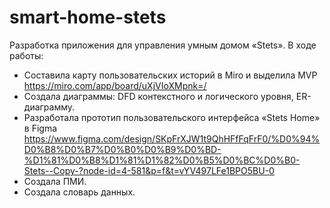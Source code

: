 # smart-home-stets
Разработка приложения для управления умным домом «Stets». В ходе работы:

- Составила карту пользовательских историй в Miro и выделила MVP https://miro.com/app/board/uXjVIoXMpnk=/
- Создала диаграммы: DFD контекстного и логического уровня, ER-диаграмму.
- Разработала прототип пользовательского интерфейса «Stets Home» в Figma https://www.figma.com/design/SKpFrXJW1t9QhHFfFqFrF0/%D0%94%D0%B8%D0%B7%D0%B0%D0%B9%D0%BD-%D1%81%D0%B8%D1%81%D1%82%D0%B5%D0%BC%D0%B0-Stets--Copy-?node-id=4-581&p=f&t=vYV497LFe1BPO5BU-0
- Cоздала ПМИ.
- Создала словарь данных.
